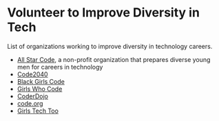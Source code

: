 # Volunteer to Improve Diversity in Tech
List of organizations working to improve diversity in technology careers.

* [All Star Code](http://www.allstarcode.org/), a non-profit organization that prepares diverse young men for
careers in technology
* [Code2040](http://code2040.org)
* [Black Girls Code](http://www.blackgirlscode.com/)
* [Girls Who Code](https://girlswhocode.com/)
* [CoderDojo](https://coderdojo.com/)
* [code.org](http://code.org)
* [Girls Tech Too](http://girlstechtoo.org/)


